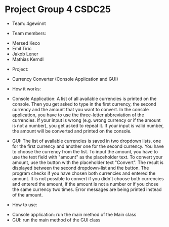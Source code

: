 # Project Group 4 CSDC25

* Team: 4gewinnt

* Team members: 
- Mersed Keco
- Emil Tiric
- Jakob Lener
- Mathias Kerndl

* Project:
- Currency Converter (Console Application and GUI)

* How it works:
- Console Application:
A list of all available currencies is printed on the console. Then you get asked to type in the first currency, the second currency and the amount that you want to convert. 
In the console application, you have to use the three-letter abbreviation of the currencies. If your input is wrong (e.g. wrong currency or if the amount is not a number),
you get asked to repeat it. If your input is valid number, the amount will be converted and printed on the console.

- GUI:
The list of available currencies is saved in two dropdown lists, one for the first currency and another one for the second currency. You have to choose the currency from
the list. To input the amount, you have to use the text field with "amount" as the placeholder text. To convert your amount, use the button with the placeholder text "Convert".
The result is displayed between the second dropdown-list and the button. The program checks if you have chosen both currencies and entered the amount. It is not possible to
convert if you didn't choose both currencies and entered the amount, if the amount is not a number or if you chose the same currency two times. Error messages are being printed
instead of the amount.


* How to use:
- Console application: run the main method of the Main class
- GUI: run the main method of the GUI class
